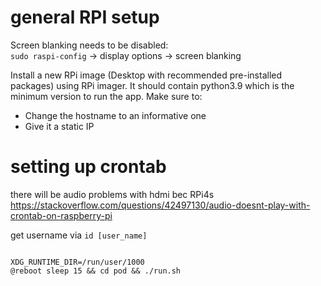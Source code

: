 # general RPI setup

Screen blanking needs to be disabled: \
`sudo raspi-config` -> display options -> screen blanking

Install a new RPi image (Desktop with recommended pre-installed packages) using RPi imager. It should contain python3.9
which is the minimum version to run the app. Make sure to:

- Change the hostname to an informative one
- Give it a static IP

# setting up crontab
there will be audio problems with hdmi bec RPi4s
https://stackoverflow.com/questions/42497130/audio-doesnt-play-with-crontab-on-raspberry-pi

get username via `id [user_name]`

<code>
XDG_RUNTIME_DIR=/run/user/1000
@reboot sleep 15 && cd pod && ./run.sh
</code>

